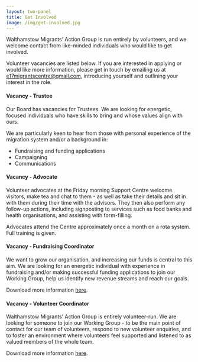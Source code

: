 ```yaml
---
layout: two-panel
title: Get Involved
image: /img/get-involved.jpg
---
```


Walthamstow Migrants’ Action Group is run entirely by volunteers, and we welcome contact from like-minded individuals who would like to get involved. 

Volunteer vacancies are listed below. If you are interested in applying or would like more information, please get in touch by emailing us at [e17migrantscentre@gmail.com](e17migrantscentre@gmail.com), introducing yourself and outlining your interest in the role. 

#### Vacancy - Trustee
Our Board has vacancies for Trustees. We are looking for energetic, focused individuals who have skills to bring and whose values align with ours.

We are particularly keen to hear from those with personal experience of the migration
system and/or a background in:

 * Fundraising and funding applications
 * Campaigning
 * Communications

#### Vacancy - Advocate
Volunteer advocates at the Friday morning Support Centre welcome visitors, make tea and chat to them - as well as take their details and sit in with them during their time with the advisors. They then also perform any follow-up actions, including signposting to services such as food banks and health organisations, and assisting with form-filling. 

Advocates attend the Centre approximately once a month on a rota system. Full training is given.

#### Vacancy - Fundraising Coordinator
We want to grow our organisation, and increasing our funds is central to this aim. We are looking for an energetic individual with experience in fundraising and/or making successful funding applications to join our Working Group, help us identify new revenue streams and reach our goals.

Download more information <a href="/resources/WMAG-Coordinator-Roles.pdf" target="_blank">here</a>.

#### Vacancy - Volunteer Coordinator
Walthamstow Migrants’ Action Group is entirely volunteer-run. We are looking for someone to join our Working Group - to be the main point of contact for our team of volunteers, respond to new volunteer enquiries, and to foster an environment where volunteers feel supported and listened to as valued members of the whole team.

Download more information <a href="/resources/WMAG-Coordinator-Roles.pdf" target="_blank">here</a>.
